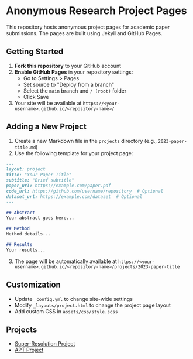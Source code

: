 # Anonymous Research Project Pages

This repository hosts anonymous project pages for academic paper submissions. The pages are built using Jekyll and GitHub Pages.

## Getting Started

1. **Fork this repository** to your GitHub account
2. **Enable GitHub Pages** in your repository settings:
   - Go to Settings > Pages
   - Set source to "Deploy from a branch"
   - Select the `main` branch and `/ (root)` folder
   - Click Save
3. Your site will be available at `https://<your-username>.github.io/<repository-name>/`

## Adding a New Project

1. Create a new Markdown file in the `projects` directory (e.g., `2023-paper-title.md`)
2. Use the following template for your project page:

```markdown
---
layout: project
title: "Your Paper Title"
subtitle: "Brief subtitle"
paper_url: https://example.com/paper.pdf
code_url: https://github.com/username/repository  # Optional
dataset_url: https://example.com/dataset  # Optional
---

## Abstract
Your abstract goes here...

## Method
Method details...

## Results
Your results...
```

3. The page will be automatically available at `https://<your-username>.github.io/<repository-name>/projects/2023-paper-title`

## Customization

- Update `_config.yml` to change site-wide settings
- Modify `_layouts/project.html` to change the project page layout
- Add custom CSS in `assets/css/style.scss`

## Projects

- [Super-Resolution Project](/projects/superres)
- [APT Project](/projects/apt)

